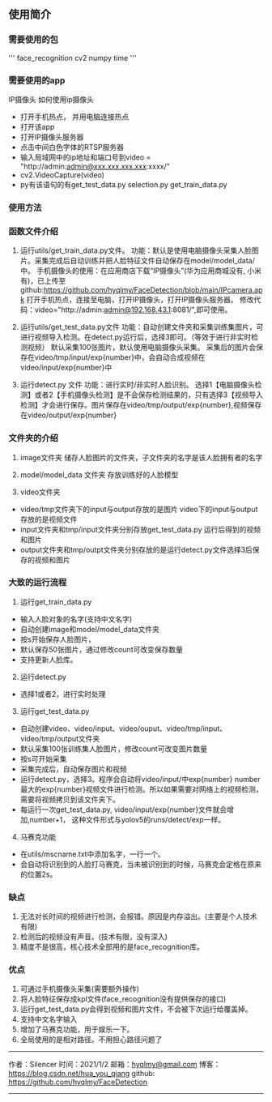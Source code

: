 ## 使用简介
### 需要使用的包
'''
face_recognition
cv2
numpy
time
'''
### 需要使用的app
IP摄像头
如何使用ip摄像头
- 打开手机热点， 并用电脑连接热点
- 打开该app
- 打开IP摄像头服务器
- 点击中间白色字体的RTSP服务器
- 输入局域网中的ip地址和端口号到video = "http://admin:admin@xxx.xxx.xxx.xxx:xxxx/"
- cv2.VideoCapture(video)
- py有该语句的有get_test_data.py   selection.py   get_train_data.py  

### 使用方法
### 函数文件介绍
1. 运行utils/get_train_data.py文件。
功能：默认是使用电脑摄像头采集人脸图片。采集完成后自动训练并把人脸特征文件自动保存在model/model_data/中。
手机摄像头的使用：在应用商店下载“IP摄像头”(华为应用商城没有, 小米有)，已上传至github:https://github.com/hyqlmy/FaceDetection/blob/main/IPcamera.apk
打开手机热点，连接至电脑，打开IP摄像头，打开IP摄像头服务器。
修改代码：video="http://admin:admin@192.168.43.1:8081/",即可使用。

2. 运行utils/get_test_data.py文件
功能：自动创建文件夹和采集训练集图片，可进行视频导入检测。在detect.py运行后，选择3即可。（等效于进行非实时检测视频）
默认采集100张图片，默认使用电脑摄像头采集。
采集后的图片会保存在video/tmp/input/exp{number}中，会自动合成视频在video/input/exp{number}中

3. 运行detect.py 文件
功能：进行实时/非实时人脸识别。
选择1【电脑摄像头检测】或者2【手机摄像头检测】是不会保存检测结果的，只有选择3【视频导入检测】才会进行保存。图片保存在video/tmp/output/exp{number},视频保存在video/output/exp{number}


###  文件夹的介绍
1. image文件夹
储存人脸图片的文件夹，子文件夹的名字是该人脸拥有者的名字

2. model/model_data 文件夹
存放训练好的人脸模型

3. video文件夹
- video/tmp文件夹下的input与output存放的是图片
video下的input与output存放的是视频文件
- input文件夹和tmp/input文件夹分别存放get_test_data.py 运行后得到的视频和图片
- output文件夹和tmp/outpt文件夹分别存放的是运行detect.py文件选择3后保存的视频和图片


###  大致的运行流程
1. 运行get_train_data.py
- 输入人脸对象的名字(支持中文名字)
- 自动创建image和model/model_data文件夹
- 按s开始保存人脸图片，
- 默认保存50张图片，通过修改count可改变保存数量
- 支持更新人脸库。

2. 运行detect.py 
- 选择1或者2，进行实时处理

3. 运行get_test_data.py
- 自动创建video、video/input、video/ouput、video/tmp/input、video/tmp/output文件夹
- 默认采集100张训练集人脸图片，修改count可改变图片数量
- 按s可开始采集
- 采集完成后，自动保存图片和视频
- 运行detect.py，选择3。程序会自动将video/input/中exp{number}  number最大的exp{number}视频文件进行检测。所以如果需要对网络上的视频检测，需要将视频拷贝到该文件夹下。
- 每运行一次get_test_data.py, video/input/exp{number}文件就会增加,number+1， 这种文件形式与yolov5的runs/detect/exp一样。

4. 马赛克功能
- 在utils/mscname.txt中添加名字，一行一个。
- 会自动将识别到的人脸打马赛克，当未被识别到的时候，马赛克会定格在原来的位置2s。


### 缺点
1. 无法对长时间的视频进行检测，会报错。原因是内存溢出。(主要是个人技术有限)
2. 检测后的视频没有声音。(技术有限，没有深入)
3. 精度不是很高，核心技术全部用的是face_recognition库。

###  优点
1. 可通过手机摄像头采集(需要额外操作)
2. 将人脸特征保存成kpl文件(face_recognition没有提供保存的接口)
3. 运行get_test_data.py会得到视频和图片文件，不会被下次运行给覆盖掉。
4. 支持中文名字输入
5. 增加了马赛克功能，用于娱乐一下。
6. 全局使用的是相对路径。不用担心路径问题了


***************************************************************
作者：Silencer
时间：2021/1/2
邮箱：hyqlmy@gmail.com
博客：https://blog.csdn.net/hua_you_qiang
github: https://github.com/hyqlmy/FaceDetection
***************************************************************
